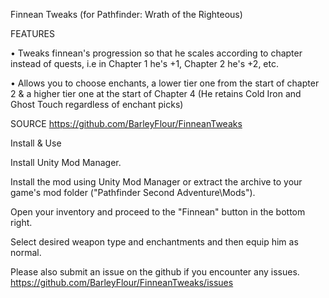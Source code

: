 Finnean Tweaks (for Pathfinder: Wrath of the Righteous)

FEATURES

• Tweaks finnean's progression so that he scales according to chapter instead of quests, i.e in Chapter 1 he's +1, Chapter 2 he's +2, etc.

• Allows you to choose enchants, a lower tier one from the start of chapter 2 & a higher tier one at the start of Chapter 4 (He retains Cold Iron and Ghost Touch regardless of enchant picks)

SOURCE https://github.com/BarleyFlour/FinneanTweaks

Install & Use

Install Unity Mod Manager﻿﻿.

Install the mod using Unity Mod Manager﻿ or extract the archive to your game's mod folder ("Pathfinder Second Adventure\Mods").

Open your inventory and proceed to the "Finnean" button in the bottom right.

Select desired weapon type and enchantments and then equip him as normal.

Please also submit an issue on the github if you encounter any issues. https://github.com/BarleyFlour/FinneanTweaks/issues
